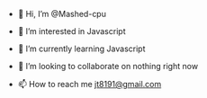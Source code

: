 - 👋 Hi, I’m @Mashed-cpu

- 👀 I’m interested in Javascript

- 🌱 I’m currently learning Javascript

- 💞️ I’m looking to collaborate on nothing right now

- 📫 How to reach me jt8191@gmail.com

<!---
Mashed-cpu/Mashed-cpu is a ✨ special ✨ repository because its `README.md` (this file) appears on your GitHub profile.
You can click the Preview link to take a look at your changes.
--->
